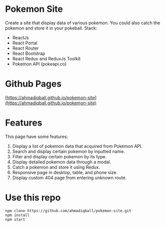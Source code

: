 # Pokemon Site

Create a site that display data of various pokemon. You could also catch the pokemon and store it in your pokeball.
Stack:
- ReactJs
- React Portal
- React Router
- React Bootstrap
- React Redux and ReduxJs Toolkit
- Pokemon API (pokeapi.co)

# Github Pages

[https://ahmadiqball.github.io/pokemon-site](https://ahmadiqball.github.io/pokemon-site)

# Features
This page have some features:
1. Display a list of pokemon data that acquired from Pokemon API.
2. Search and display certain pokemon by inputted name.
3. Filter and display certain pokemon by its type.
4. Display detailed pokemon data through a modal.
5. Catch a pokemon and store it using Redux.
6. Responsive page in desktop, table, and phone size.
7. Display custom 404 page from entering unknown route.

# Use this repo

```
npm clone https://github.com/ahmadiqball/pokemon-site.git
npm install
npm start
```
